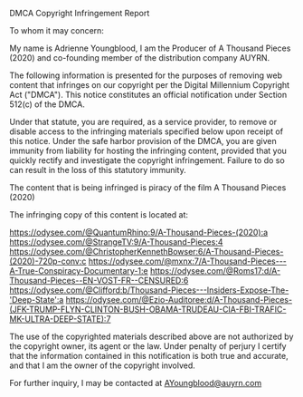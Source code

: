 DMCA Copyright Infringement Report

To whom it may concern:

My name is Adrienne Youngblood, I am the Producer of A Thousand Pieces (2020) and co-founding member of the distribution company AUYRN.

The following information is presented for the purposes of removing web content that infringes on our copyright per the Digital Millennium Copyright Act ("DMCA"). This notice constitutes an official notification under Section 512(c) of the DMCA.

Under that statute, you are required, as a service provider, to remove or disable access to the infringing materials specified below upon receipt of this notice. Under the safe harbor provision of the DMCA, you are given immunity from liability for hosting the infringing content, provided that you quickly rectify and investigate the copyright infringement. Failure to do so can result in the loss of this statutory immunity.

The content that is being infringed is piracy of the film A Thousand Pieces (2020)

The infringing copy of this content is located at:

https://odysee.com/@QuantumRhino:9/A-Thousand-Pieces-(2020):a
https://odysee.com/@StrangeTV:9/A-Thousand-Pieces:4
https://odysee.com/@ChristopherKennethBowser:6/A-Thousand-Pieces-(2020)-720p-conv:c
https://odysee.com/@mxnx:7/A-Thousand-Pieces---A-True-Conspiracy-Documentary-1:e
https://odysee.com/@Roms17:d/A-Thousand-Pieces--EN-VOST-FR--CENSURED:6
https://odysee.com/@Clifford:b/Thousand-Pieces---Insiders-Expose-The-'Deep-State':a
https://odysee.com/@Ezio-Auditoree:d/A-Thousand-Pieces-(JFK-TRUMP-FLYN-CLINTON-BUSH-OBAMA-TRUDEAU-CIA-FBI-TRAFIC-MK-ULTRA-DEEP-STATE):7

The use of the copyrighted materials described above are not authorized by the copyright owner, its agent or the law. Under penalty of perjury I certify that the information contained in this notification is both true and accurate, and that I am the owner of the copyright involved.

For further inquiry, I may be contacted at AYoungblood@auyrn.com

